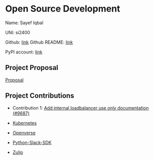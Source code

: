 # Open Source Development

Name: Sayef Iqbal

UNI: si2400

Github: [link](https://github.com/sayefiqb)
Github README: [link](https://github.com/sayefiqb/sayefiqb/blob/main/README.md)

PyPI account: [link](https://pypi.org/user/sayefiqb/)

## Project Proposal

[Proposal](../projects/python/kms-encryption-tool.md)

## Project Contributions

- Contribution 1: [Add internal loadbalancer use only documentation (#9687)](https://github.com/kubernetes/ingress-nginx/pull/9687)

- [Kubernetes](../projects/python/kubernetes.md)
- [Openverse](../projects/python/openverse-api.md)
- [Python-Slack-SDK](../projects/python/python-slack-sdk.md)
- [Zulip](../projects/python/zulip.md)
